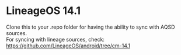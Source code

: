 LineageOS 14.1
===============

Clone this to your .repo folder for having the ability to sync with AQSD sources.</br>
For syncing with lineage sources, check: https://github.com/LineageOS/android/tree/cm-14.1


